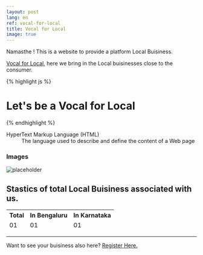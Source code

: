 ```yaml
---
layout: post
lang: en
ref: vocal-for-local
title: Vocal for Local
image: true
---
```


<div class="message">
  Namasthe ! This is a website to provide a platform Local Buisiness.
</div>

<a href="#">Vocal for Local</a>, here we bring in the Local buisinesses close to the consumer.



{% highlight js %}
# Let's be a Vocal for Local
{% endhighlight %}

<dl>
  <dt>HyperText Markup Language (HTML)</dt>
  <dd>The language used to describe and define the content of a Web page</dd>

</dl>


### Images

![placeholder](http://placehold.it/800x400 "Large example image")

## Stastics of total Local Buisiness associated with us.

<table>
  <thead>
    <tr>
      <th>Total</th>
      <th>In Bengaluru</th>
      <th>In Karnataka</th>
    </tr>
  </thead>
  <tfoot>
    <tr>
      <td>01</td>
      <td>01</td>
      <td>01</td>
    </tr>
  </tfoot>
</table>

-----

Want to see your buisiness also here? <a href="https://swadeshihub.github.io/register/vocal-for-local">Register Here.</a>
